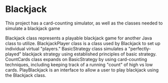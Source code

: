# Blackjack
This project has a card-counting simulator, as well as the classes needed to simulate a blackjack game

Blackjack class represents a playable blackjack game for another Java class to utilize.
BlackjackPlayer class is a class used by Blackjack to set up individual virtual "players."
BasicStrategy class simulates a "perfectly-played" blackjack strategy using established principles of basic strategy.
CountCards class expands on BasicStrategy by using card-counting techniques, including keeping track of a running "count" of high vs low cards.
PlayBlackjack is an interface to allow a user to play blackjack using the Blackjack class.
